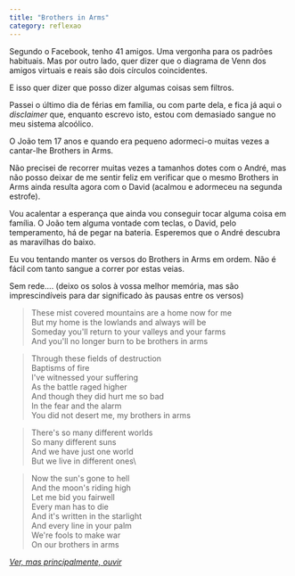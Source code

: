 ```yaml
---
title: "Brothers in Arms"
category: reflexao
---
```


Segundo o Facebook, tenho 41 amigos. Uma vergonha para os padrões habituais. Mas por outro lado, quer dizer que o diagrama de Venn dos amigos virtuais e reais são dois círculos coincidentes.

E isso quer dizer que posso dizer algumas coisas sem filtros.

Passei o último dia de férias em familia, ou com parte dela, e fica já aqui o *disclaimer* que, enquanto escrevo isto, estou com demasiado sangue no meu sistema alcoólico.

O João tem 17 anos e quando era pequeno adormeci-o muitas vezes a cantar-lhe Brothers in Arms.

Não precisei de recorrer muitas vezes a tamanhos dotes com o André, mas não posso deixar de me sentir feliz em verificar que o mesmo Brothers in Arms ainda resulta agora com o David (acalmou e adormeceu na segunda estrofe).

Vou acalentar a esperança que ainda vou conseguir tocar alguma coisa em família. O João tem alguma vontade com teclas, o David, pelo temperamento, há de pegar na bateria. Esperemos que o André descubra as maravilhas do baixo.

Eu vou tentando manter os versos do Brothers in Arms em ordem. Não é fácil com tanto sangue a correr por estas veias.

Sem rede.... (deixo os solos à vossa melhor memória, mas são imprescindíveis para dar significado às pausas entre os versos)

>These mist covered mountains are a home now for me\
>But my home is the lowlands and always will be\
>Someday you'll return to your valleys and your farms\
>And you'll no longer burn to be brothers in arms

>Through these fields of destruction\
>Baptisms of fire\
>I've witnessed your suffering\
>As the battle raged higher\
>And though they did hurt me so bad\
>In the fear and the alarm\
>You did not desert me, my brothers in arms

>There's so many different worlds\
>So many different suns\
>And we have just one world\
>But we live in different ones\

>Now the sun's gone to hell\
>And the moon's riding high\
>Let me bid you fairwell\
>Every man has to die\
>And it's written in the starlight\
>And every line in your palm\
>We're fools to make war\
>On our brothers in arms

*[Ver, mas principalmente, ouvir](https://youtu.be/jhdFe3evXpk?si=O-pANzGPJR05CD4l)*
